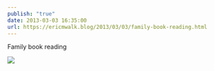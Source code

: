 ```yaml
---
publish: "true"
date: 2013-03-03 16:35:00
url: https://ericmwalk.blog/2013/03/03/family-book-reading.html
---
```


Family book reading

![](https://ericmwalk.blog/uploads/2022/68fc733b9c.jpg)